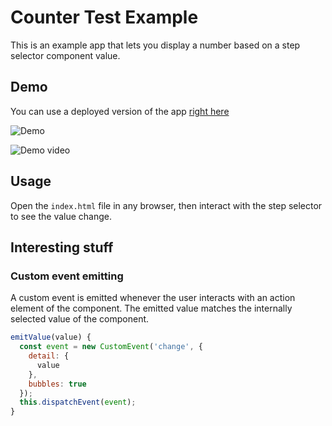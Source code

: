 # Counter Test Example

This is an example app that lets you display a number based on a step selector component value.

## Demo

You can use a deployed version of the app [right here](https://unjavascripter.github.io/laboratoria-mentoring-test/index.html)

![Demo](https://user-images.githubusercontent.com/7959823/143093883-f973bba6-42a1-486f-bfcf-66f105085344.png)

![Demo video](https://user-images.githubusercontent.com/7959823/143094202-fb85af6c-6cd1-4619-82d6-2d8203592055.gif)

## Usage

Open the `index.html` file in any browser, then interact with the step selector to see the value change.

## Interesting stuff

### Custom event emitting

A custom event is emitted whenever the user interacts with an action element of the component. The emitted value matches the internally selected value of the component. 

```js
emitValue(value) {
  const event = new CustomEvent('change', {
    detail: {
      value
    },
    bubbles: true
  });
  this.dispatchEvent(event);
}
```